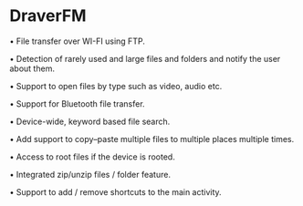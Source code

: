 # DraverFM

• File transfer over WI-FI using FTP.

• Detection of rarely used and large files and folders and notify the user about them.

• Support to open files by type such as video, audio etc.

• Support for Bluetooth file transfer.

• Device-wide, keyword based file search.

• Add support to copy–paste multiple files to multiple places multiple times.

• Access to root files if the device is rooted.

• Integrated zip/unzip files / folder feature.

• Support to add / remove shortcuts to the main activity.
